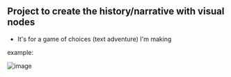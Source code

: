 ## Project to create the history/narrative with visual nodes

- It's for a game of choices (text adventure) I'm making

example: 

![image](https://user-images.githubusercontent.com/36513735/213944084-c310138a-0ccb-4e5e-ba06-0e673b30b1c1.png)

